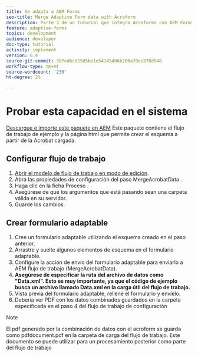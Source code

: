 ```yaml
---
title: Se adapta a AEM Forms
seo-title: Merge Adaptive Form data with Acroform
description: Parte 3 de un tutorial que integra Acroforms con AEM Forms. Pruebe el flujo de trabajo y el formulario adaptable en su sistema.
feature: adaptive-forms
topics: development
audience: developer
doc-type: tutorial
activity: implement
version: 6.4
source-git-commit: 307ed6cd25d5be1e54145406b206a78ec878d548
workflow-type: tm+mt
source-wordcount: '230'
ht-degree: 2%

---
```



# Probar esta capacidad en el sistema

[Descargue e importe este paquete en AEM](assets/acro-form-aem-form.zip)
Este paquete contiene el flujo de trabajo de ejemplo y la página html que permite crear el esquema a partir de la Acrobat cargada.

## Configurar flujo de trabajo

1. [Abrir el modelo de flujo de trabajo en modo de edición](http://localhost:4502/editor.html/conf/global/settings/workflow/models/MergeAcroformData.html).
2. Abra las propiedades de configuración del paso MergeAcrobatData .
3. Haga clic en la ficha Proceso .
4. Asegúrese de que los argumentos que está pasando sean una carpeta válida en su servidor.
5. Guarde los cambios.

## Crear formulario adaptable

1. Cree un formulario adaptable utilizando el esquema creado en el paso anterior.
2. Arrastre y suelte algunos elementos de esquema en el formulario adaptable.
3. Configure la acción de envío del formulario adaptable para enviarlo a AEM flujo de trabajo (MergeAcrobatData).
4. **Asegúrese de especificar la ruta del archivo de datos como &quot;Data.xml&quot;. Esto es muy importante, ya que el código de ejemplo busca un archivo llamado Data.xml en la carga útil del flujo de trabajo.**
5. Vista previa del formulario adaptable, rellene el formulario y envíelo.
6. Debería ver PDF con los datos combinados guardados en la carpeta especificada en el paso 4 del flujo de trabajo de configuración

>[!NOTE]
>
>El pdf generado por la combinación de datos con el acroform se guarda como pdfdocument.pdf en la carpeta de carga del flujo de trabajo. Este documento se puede utilizar para un procesamiento posterior como parte del flujo de trabajo
